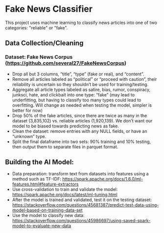 # Fake News Classifier

This project uses machine learning to classify news articles into one of two categories: "reliable" or "fake".

## Data Collection/Cleaning
### Dataset: Fake News Corpus (https://github.com/several27/FakeNewsCorpus)

* Drop all but 3 columns, “title”, “type” (fake or real), and “content”.
* Remove all articles labeled as “political” or “proceed with caution”, their reliability is uncertain so they shouldn’t be used for training/testing.
* Aggregate all article types labeled as satire, bias, rumor, conspiracy, junksci, hate, and clickbait into one type: “fake” (may lead to underfitting, but having to classify too many types could lead to overfitting. Will change as needed when testing the model, simpler is better for now)
* Drop 50% of the fake articles, since there are twice as many in the dataset (3,835,102) vs. reliable articles (1,920,139). We don’t want our model to be biased towards predicting news as fake.
* Clean the dataset: remove entries with any NULL fields, or have an “unknown” type.
* Split the final dataframe into two sets: 90% training and 10% testing, then output them to separate files in parquet format.

## Building the AI Model:
* Data preparation: transform text from datasets into features using a method such as TF-IDF: https://spark.apache.org/docs/1.6.0/ml-features.html#feature-extractors
* Use cross-validation to train and validate the model: https://spark.apache.org/docs/latest/ml-tuning.html
* After the model is trained and validated, test it on the testing dataset: https://stackoverflow.com/questions/45681387/predict-test-data-using-model-based-on-training-data-set
* Use the model to classify new data: https://stackoverflow.com/questions/45986697/using-saved-spark-model-to-evaluate-new-data
